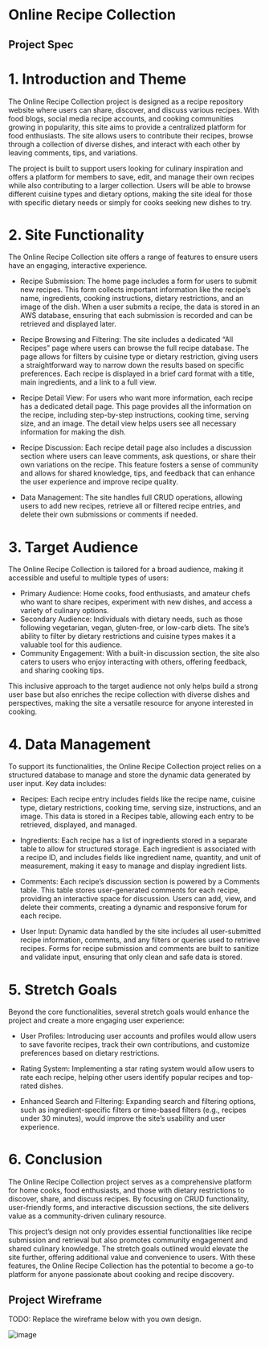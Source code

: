 # Online Recipe Collection

## Project Spec

# 1. Introduction and Theme

The Online Recipe Collection project is designed as a recipe repository website where users can share, discover, and discuss various recipes. With food blogs, social media recipe accounts, and cooking communities growing in popularity, this site aims to provide a centralized platform for food enthusiasts. The site allows users to contribute their recipes, browse through a collection of diverse dishes, and interact with each other by leaving comments, tips, and variations.

The project is built to support users looking for culinary inspiration and offers a platform for members to save, edit, and manage their own recipes while also contributing to a larger collection. Users will be able to browse different cuisine types and dietary options, making the site ideal for those with specific dietary needs or simply for cooks seeking new dishes to try.

# 2. Site Functionality

The Online Recipe Collection site offers a range of features to ensure users have an engaging, interactive experience.

- Recipe Submission: The home page includes a form for users to submit new recipes. This form collects important information like the recipe’s name, ingredients, cooking instructions, dietary restrictions, and an image of the dish. When a user submits a recipe, the data is stored in an AWS database, ensuring that each submission is recorded and can be retrieved and displayed later.

- Recipe Browsing and Filtering: The site includes a dedicated “All Recipes” page where users can browse the full recipe database. The page allows for filters by cuisine type or dietary restriction, giving users a straightforward way to narrow down the results based on specific preferences. Each recipe is displayed in a brief card format with a title, main ingredients, and a link to a full view.

- Recipe Detail View: For users who want more information, each recipe has a dedicated detail page. This page provides all the information on the recipe, including step-by-step instructions, cooking time, serving size, and an image. The detail view helps users see all necessary information for making the dish.

- Recipe Discussion: Each recipe detail page also includes a discussion section where users can leave comments, ask questions, or share their own variations on the recipe. This feature fosters a sense of community and allows for shared knowledge, tips, and feedback that can enhance the user experience and improve recipe quality.

- Data Management: The site handles full CRUD operations, allowing users to add new recipes, retrieve all or filtered recipe entries, and delete their own submissions or comments if needed.

# 3. Target Audience

The Online Recipe Collection is tailored for a broad audience, making it accessible and useful to multiple types of users:

- Primary Audience: Home cooks, food enthusiasts, and amateur chefs who want to share recipes, experiment with new dishes, and access a variety of culinary options.
- Secondary Audience: Individuals with dietary needs, such as those following vegetarian, vegan, gluten-free, or low-carb diets. The site’s ability to filter by dietary restrictions and cuisine types makes it a valuable tool for this audience.
- Community Engagement: With a built-in discussion section, the site also caters to users who enjoy interacting with others, offering feedback, and sharing cooking tips.

This inclusive approach to the target audience not only helps build a strong user base but also enriches the recipe collection with diverse dishes and perspectives, making the site a versatile resource for anyone interested in cooking.

# 4. Data Management

To support its functionalities, the Online Recipe Collection project relies on a structured database to manage and store the dynamic data generated by user input. Key data includes:

- Recipes: Each recipe entry includes fields like the recipe name, cuisine type, dietary restrictions, cooking time, serving size, instructions, and an image. This data is stored in a Recipes table, allowing each entry to be retrieved, displayed, and managed.

- Ingredients: Each recipe has a list of ingredients stored in a separate table to allow for structured storage. Each ingredient is associated with a recipe ID, and includes fields like ingredient name, quantity, and unit of measurement, making it easy to manage and display ingredient lists.

- Comments: Each recipe’s discussion section is powered by a Comments table. This table stores user-generated comments for each recipe, providing an interactive space for discussion. Users can add, view, and delete their comments, creating a dynamic and responsive forum for each recipe.

- User Input: Dynamic data handled by the site includes all user-submitted recipe information, comments, and any filters or queries used to retrieve recipes. Forms for recipe submission and comments are built to sanitize and validate input, ensuring that only clean and safe data is stored.

# 5. Stretch Goals

Beyond the core functionalities, several stretch goals would enhance the project and create a more engaging user experience:

- User Profiles: Introducing user accounts and profiles would allow users to save favorite recipes, track their own contributions, and customize preferences based on dietary restrictions.

- Rating System: Implementing a star rating system would allow users to rate each recipe, helping other users identify popular recipes and top-rated dishes.

- Enhanced Search and Filtering: Expanding search and filtering options, such as ingredient-specific filters or time-based filters (e.g., recipes under 30 minutes), would improve the site’s usability and user experience.

# 6. Conclusion

The Online Recipe Collection project serves as a comprehensive platform for home cooks, food enthusiasts, and those with dietary restrictions to discover, share, and discuss recipes. By focusing on CRUD functionality, user-friendly forms, and interactive discussion sections, the site delivers value as a community-driven culinary resource.

This project’s design not only provides essential functionalities like recipe submission and retrieval but also promotes community engagement and shared culinary knowledge. The stretch goals outlined would elevate the site further, offering additional value and convenience to users. With these features, the Online Recipe Collection has the potential to become a go-to platform for anyone passionate about cooking and recipe discovery.

## Project Wireframe

TODO: Replace the wireframe below with you own design.

![image](https://github.com/user-attachments/assets/103ab4ef-6aa3-40f1-b010-519688b4a523)




